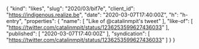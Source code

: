 {
  "kind": "likes",
  "slug": "2020/03/bif7e",
  "client_id": "https://indigenous.realize.be",
  "date": "2020-03-07T17:40:00Z",
  "h": "h-entry",
  "properties": {
    "name": [
      "Like of @catalinmpit's tweet"
    ],
    "like-of": [
      "https://twitter.com/catalinmpit/status/1236253599627436033"
    ],
    "published": [
      "2020-03-07T17:40:00Z"
    ],
    "syndication": [
      "https://twitter.com/catalinmpit/status/1236253599627436033"
    ]
  }
}
